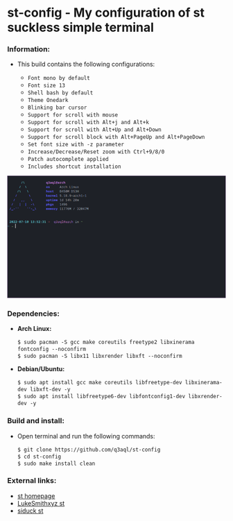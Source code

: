 st-config - My configuration of st suckless simple terminal
===========================================================

### Information:

  * This build contains the following configurations:

    * `Font mono by default`
    * `Font size 13`
    * `Shell bash by default`
    * `Theme Onedark`
    * `Blinking bar cursor`
    * `Support for scroll with mouse`
    * `Support for scroll with Alt+j and Alt+k`
    * `Support for scroll with Alt+Up and Alt+Down`
    * `Support for scroll block with Alt+PageUp and Alt+PageDown`
    * `Set font size with -z parameter`
    * `Increase/Decrease/Reset zoom with Ctrl+9/8/0`
    * `Patch autocomplete applied`
    * `Includes shortcut installation`

<img src="examples/st.png" /> 

### Dependencies:
  
  * **Arch Linux:**

    ```shell
    $ sudo pacman -S gcc make coreutils freetype2 libxinerama fontconfig --noconfirm 
    $ sudo pacman -S libx11 libxrender libxft --noconfirm
    ```` 

  * **Debian/Ubuntu:**
  
    ```shell
    $ sudo apt install gcc make coreutils libfreetype-dev libxinerama-dev libxft-dev -y
    $ sudo apt install libfreetype6-dev libfontconfig1-dev libxrender-dev -y
    ````

### Build and install:

* Open terminal and run the following commands:

  ```shell
  $ git clone https://github.com/q3aql/st-config
  $ cd st-config
  $ sudo make install clean
  ````

### External links:

  * [st homepage](https://st.suckless.org/)
  * [LukeSmithxyz st](https://github.com/lukesmithxyz/st)
  * [siduck st](https://github.com/siduck/st)

